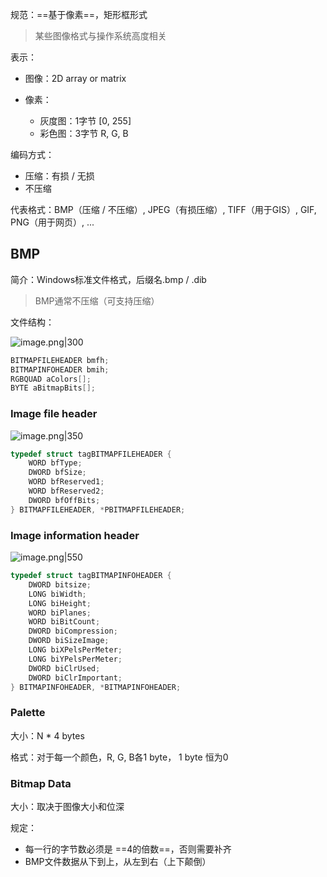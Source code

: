 规范：==基于像素==，矩形框形式
> 某些图像格式与操作系统高度相关

表示：

+ 图像：2D array or matrix

+ 像素：
    + 灰度图：1字节 \[0, 255]
    + 彩色图：3字节 R, G, B


编码方式：

+ 压缩：有损 / 无损
+ 不压缩

代表格式：BMP（压缩 / 不压缩）, JPEG（有损压缩）, TIFF（用于GIS）, GIF, PNG（用于网页）, ...

## BMP
简介：Windows标准文件格式，后缀名.bmp / .dib
> BMP通常不压缩（可支持压缩）

文件结构：

![image.png|300](https://s2.loli.net/2023/09/28/byFt9c6lGXdhDpk.png)

```c
BITMAPFILEHEADER bmfh;
BITMAPINFOHEADER bmih;
RGBQUAD aColors[];
BYTE aBitmapBits[];
```

### Image file header

![image.png|350](https://s2.loli.net/2023/09/28/uPGHIhbZo9BMpjm.png)

```c
typedef struct tagBITMAPFILEHEADER {
	WORD bfType;
	DWORD bfSize;
	WORD bfReserved1;
	WORD bfReserved2;
	DWORD bfOffBits;
} BITMAPFILEHEADER, *PBITMAPFILEHEADER;
```

### Image information header
![image.png|550](https://s2.loli.net/2023/09/28/PwFfaOkSL2vH7di.png)

```c
typedef struct tagBITMAPINFOHEADER {
	DWORD bitsize;
	LONG biWidth;
	LONG biHeight;
	WORD biPlanes;
	WORD biBitCount;
	DWORD biCompression;
	DWORD biSizeImage;
	LONG biXPelsPerMeter;
	LONG biYPelsPerMeter;
	DWORD biClrUsed;
	DWORD biClrImportant;
} BITMAPINFOHEADER, *BITMAPINFOHEADER;
```

### Palette
大小：N * 4 bytes

格式：对于每一个颜色，R, G, B各1 byte， 1 byte 恒为0

### Bitmap Data
大小：取决于图像大小和位深

规定：

+ 每一行的字节数必须是 ==4的倍数==，否则需要补齐
+ BMP文件数据从下到上，从左到右（上下颠倒）
